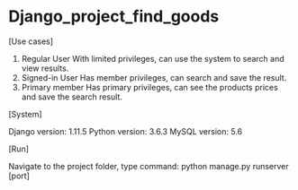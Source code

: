 # Django_project_find_goods

[Use cases]
1. Regular User
With limited privileges, can use the system to search and view results.
2. Signed-in User
Has member privileges, can search and save the result. 
3. Primary member
Has primary privileges, can see the products prices and save the search result.

[System]

Django version: 1.11.5
Python version: 3.6.3
MySQL version: 5.6

[Run]

Navigate to the project folder, type command: python manage.py runserver [port]
